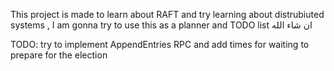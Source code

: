 This project is made to learn about RAFT and try learning about distrubiuted systems , I am gonna try to use this as a planner and TODO list ان شاء الله


TODO:
try to implement AppendEntries RPC and add times for waiting to prepare for the election 